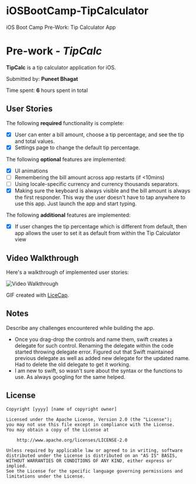 # iOSBootCamp-TipCalculator
iOS Boot Camp Pre-Work: Tip Calculator App

# Pre-work - *TipCalc*

**TipCalc** is a tip calculator application for iOS.

Submitted by: **Puneet Bhagat**

Time spent: **6** hours spent in total

## User Stories

The following **required** functionality is complete:

* [x] User can enter a bill amount, choose a tip percentage, and see the tip and total values.
* [x] Settings page to change the default tip percentage.

The following **optional** features are implemented:
* [x] UI animations
* [ ] Remembering the bill amount across app restarts (if <10mins)
* [ ] Using locale-specific currency and currency thousands separators.
* [x] Making sure the keyboard is always visible and the bill amount is always the first responder. This way the user doesn't have to tap anywhere to use this app. Just launch the app and start typing.

The following **additional** features are implemented:

- [x] If user changes the tip percentage which is different from default, then app allows the user to set it as default from within the Tip Calculator view

## Video Walkthrough 

Here's a walkthrough of implemented user stories:

<img src='https://github.com/puneetbhagat/iOSBootCamp-TipCalculator/blob/master/TipCalc.gif' title='Video Walkthrough' width='' alt='Video Walkthrough' />

GIF created with [LiceCap](http://www.cockos.com/licecap/).

## Notes

Describe any challenges encountered while building the app.

* Once you drag-drop the controls and name them, swift creates a delegate for such control. Renaming the delegate within the code started throwing delegate error. Figured out that Swift maintained previous delegate as well as added new delegate for the updated name. Had to delete the old delegate to get it working.
* I am new to swift, so wasn't sure about the syntax or the functions to use. As always googling for the same helped. 

## License

    Copyright [yyyy] [name of copyright owner]

    Licensed under the Apache License, Version 2.0 (the "License");
    you may not use this file except in compliance with the License.
    You may obtain a copy of the License at

        http://www.apache.org/licenses/LICENSE-2.0

    Unless required by applicable law or agreed to in writing, software
    distributed under the License is distributed on an "AS IS" BASIS,
    WITHOUT WARRANTIES OR CONDITIONS OF ANY KIND, either express or implied.
    See the License for the specific language governing permissions and
    limitations under the License.
